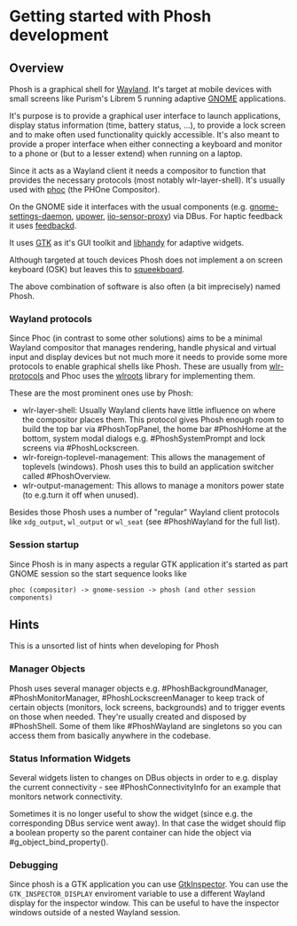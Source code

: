 # Getting started with Phosh development

## Overview
Phosh is a graphical shell for
[Wayland](https://wayland.freedesktop.org/). It's target at mobile
devices with small screens like Purism's Librem 5 running adaptive
[GNOME](https://gitlab.gnome.org/) applications.

It's purpose is to provide a graphical user interface to launch
applications, display status information (time, battery status, ...),
to provide a lock screen and to make often used functionality quickly
accessible.  It's also meant to provide a proper interface when either
connecting a keyboard and monitor to a phone or (but to a lesser
extend) when running on a laptop.

Since it acts as a Wayland client it needs a compositor to function
that provides the necessary protocols (most notably
wlr-layer-shell). It's usually used with
[phoc](hhttps://gitlab.gnome.org/World/Phosh/phoc) (the PHOne Compositor).

On the GNOME side it interfaces with the usual components
(e.g. [gnome-settings-daemon](https://gitlab.gnome.org/GNOME/gnome-settings-daemon),
[upower](https://gitlab.freedesktop.org/upower/upower),
[iio-sensor-proxy](https://gitlab.freedesktop.org/hadess/iio-sensor-proxy/))
via DBus. For haptic feedback it uses
[feedbackd](https://source.puri.sm/Librem5/feedbackd/).

It uses [GTK](https://www.gtk.org/) as it's GUI toolkit and
[libhandy](https://gitlab.gnome.org/GNOME/libhandy) for adaptive
widgets.

Although targeted at touch devices Phosh does not implement a
on screen keyboard (OSK) but leaves this to
[squeekboard](hhttps://gitlab.gnome.org/World/Phosh/squeekboard).

The above combination of software is also often (a bit imprecisely)
named Phosh.

### Wayland protocols
Since Phoc (in contrast to some other solutions) aims to be a minimal
Wayland compositor that manages rendering, handle physical and virtual
input and display devices but not much more it needs to provide some
more protocols to enable graphical shells like Phosh. These are usually
from [wlr-protocols](https://github.com/swaywm/wlr-protocols) and
Phoc uses the [wlroots](https://github.com/swaywm/wlroots) library for
implementing them.

These are the most prominent ones use by Phosh:

- wlr-layer-shell: Usually Wayland clients have little influence on where
  the compositor places them. This protocol gives Phosh enough room
  to build the top bar via #PhoshTopPanel, the home bar #PhoshHome at
  the bottom, system modal dialogs e.g. #PhoshSystemPrompt and
  lock screens via #PhoshLockscreen.
- wlr-foreign-toplevel-management: This allows the management of
  toplevels (windows). Phosh uses this to build an application switcher
  called #PhoshOverview.
- wlr-output-management: This allows to manage a monitors power
  state (to e.g.turn it off when unused).

Besides those Phosh uses a number of "regular" Wayland client
protocols like `xdg_output`, `wl_output` or `wl_seat` (see
#PhoshWayland for the full list).

### Session startup

Since Phosh is in many aspects a regular GTK application it's started
as part GNOME session so the start sequence looks like

```
phoc (compositor) -> gnome-session -> phosh (and other session components)
```


## Hints
This is a unsorted list of hints when developing for Phosh

### Manager Objects

Phosh uses several manager objects e.g. #PhoshBackgroundManager,
#PhoshMonitorManager, #PhoshLockscreenManager to keep track
of certain objects (monitors, lock screens, backgrounds) and to
trigger events on those when needed.  They're usually created and
disposed by #PhoshShell. Some of them like
#PhoshWayland are singletons so you can access them from basically
anywhere in the codebase.

### Status Information Widgets

Several widgets listen to changes on DBus objects in order to e.g. display the
current connectivity - see #PhoshConnectivityInfo for an example that monitors
network connectivity.

Sometimes it is no longer useful to show the widget (since
e.g. the corresponding DBus service went away). In that case the
widget should flip a boolean property so the parent container can
hide the object via #g_object_bind_property().

### Debugging

Since phosh is a GTK application you can use
[GtkInspector](https://wiki.gnome.org/Projects/GTK/Inspector).
You can use the `GTK_INSPECTOR_DISPLAY` enviroment variable to use a different
Wayland display for the inspector window. This can be useful to have the
inspector windows outside of a nested Wayland session.
